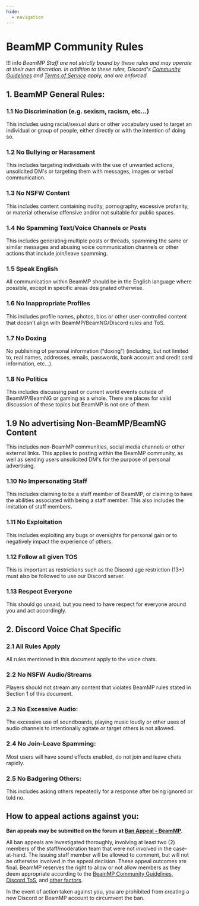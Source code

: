 ```yaml
---
hide:
  - navigation
---
```

# BeamMP Community Rules

!!! info
    *BeamMP Staff are not strictly bound by these rules and may operate at their own discretion. In addition to these rules, Discord's [Community Guidelines](https://discord.com/guidelines/) and [Terms of Service](https://discord.com/terms/) apply, and are enforced.*

## 1. BeamMP General Rules:

### 1.1 No Discrimination (e.g. sexism, racism, etc…)
This includes using racial/sexual slurs or other vocabulary used to target an individual or group of people, either directly or with the intention of doing so.

### 1.2 No Bullying or Harassment
This includes targeting individuals with the use of unwanted actions, unsolicited DM's or targeting them with messages, images or verbal communication.

### 1.3 No NSFW Content
This includes content containing nudity, pornography, excessive profanity, or material otherwise offensive and/or not suitable for public spaces.

### 1.4 No Spamming Text/Voice Channels or Posts
This includes generating multiple posts or threads, spamming the same or similar messages and abusing voice communication channels or other actions that include join/leave spamming.

### 1.5 Speak English
All communication within BeamMP should be in the English language where possible, except in specific areas designated otherwise.

### 1.6 No Inappropriate Profiles
This includes profile names, photos, bios or other user-controlled content that doesn't align with BeamMP/BeamNG/Discord rules and ToS.

### 1.7 No Doxing
No publishing of personal information (“doxing”) (including, but not limited to, real names, addresses, emails, passwords, bank account and credit card information, etc...).

### 1.8 No Politics
This includes discussing past or current world events outside of BeamMP/BeamNG or gaming as a whole. There are places for valid discussion of these topics but BeamMP is not one of them.

## 1.9 No advertising Non-BeamMP/BeamNG Content
This includes non-BeamMP communities, social media channels or other external links.  This applies to posting within the BeamMP community, as well as sending users unsolicited DM's for the purpose of personal advertising.

### 1.10 No Impersonating Staff
This includes claiming to be a staff member of BeamMP, or claiming to have the abilities associated with being a staff member. This also includes the imitation of staff members.

### 1.11 No Exploitation
This includes exploiting any bugs or oversights for personal gain or to negatively impact the experience of others.

### 1.12 Follow all given TOS
This is important as restrictions such as the Discord age restriction (13+) must also be followed to use our Discord server.

### 1.13 Respect Everyone
This should go unsaid, but you need to have respect for everyone around you and act accordingly. 

## 2. Discord Voice Chat Specific

### 2.1 All Rules Apply
All rules mentioned in this document apply to the voice chats.

### 2.2 No NSFW Audio/Streams
Players should not stream any content that violates BeamMP rules stated in Section 1 of this document.

### 2.3 No Excessive Audio:
The excessive use of soundboards, playing music loudly or other uses of audio channels to intentionally agitate or target others is not allowed.

### 2.4 No Join-Leave Spamming:
Most users will have sound effects enabled, do not join and leave chats rapidly.

### 2.5 No Badgering Others:
This includes asking others repeatedly for a response after being ignored or told no.

## How to appeal actions against you:

**Ban appeals may be submitted on the forum at [Ban Appeal - BeamMP](<https://forum.beammp.com/category/28/ban-appeal>).**

All ban appeals are investigated thoroughly, involving at least two (2) members of the staff/moderation team that were not involved in the case-at-hand.  The issuing staff member will be allowed to comment, but will not be otherwise involved in the appeal decision.  These appeal outcomes are final. BeamMP reserves the right to allow or not allow members as they deem appropriate according to the [BeamMP Community Guidelines](https://forum.beammp.com/t/beammp-rules/282059), [Discord ToS](https://discord.com/terms), and [other factors](https://forum.beammp.com/category/28/ban-appeal).

In the event of action taken against you, you are prohibited from creating a new Discord or BeamMP account to circumvent the ban.